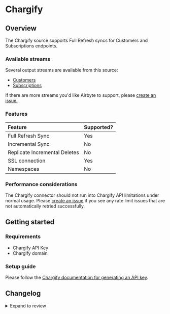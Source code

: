 # Chargify

## Overview

The Chargify source supports Full Refresh syncs for Customers and Subscriptions endpoints.

### Available streams

Several output streams are available from this source:

- [Customers](https://developers.chargify.com/docs/api-docs/b3A6MTQxMDgyNzY-list-or-find-customers)
- [Subscriptions](https://developers.chargify.com/docs/api-docs/b3A6MTQxMDgzODk-list-subscriptions)

If there are more streams you'd like Airbyte to support, please [create an issue.](https://github.com/airbytehq/airbyte/issues/new/choose)

### Features

| Feature                       | Supported? |
| :---------------------------- | :--------- |
| Full Refresh Sync             | Yes        |
| Incremental Sync              | No         |
| Replicate Incremental Deletes | No         |
| SSL connection                | Yes        |
| Namespaces                    | No         |

### Performance considerations

The Chargify connector should not run into Chargify API limitations under normal usage. Please [create an issue](https://github.com/airbytehq/airbyte/issues) if you see any rate limit issues that are not automatically retried successfully.

## Getting started

### Requirements

- Chargify API Key
- Chargify domain

### Setup guide

Please follow the [Chargify documentation for generating an API key](https://developers.chargify.com/docs/api-docs/YXBpOjE0MTA4MjYx-chargify-api).

## Changelog

<details>
  <summary>Expand to review</summary>
  
| Version | Date       | Pull Request                                             | Subject                                     |
| :------ | :--------- | :------------------------------------------------------- | :------------------------------------------ |
| 0.4.0   | 2023-10-16 | [31116](https://github.com/airbytehq/airbyte/pull/31116) | Add Coupons, Transactions, Invoices Streams |
| 0.3.0   | 2023-08-10 | [29130](https://github.com/airbytehq/airbyte/pull/29130) | Migrate Python CDK to Low Code              |
| 0.2.0   | 2023-08-08 | [29218](https://github.com/airbytehq/airbyte/pull/29218) | Fix schema                                  |
| 0.1.0   | 2022-03-16 | [10853](https://github.com/airbytehq/airbyte/pull/10853) | Initial release                             |

</details>